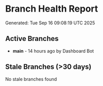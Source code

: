 # Branch Health Report
Generated: Tue Sep 16 09:08:19 UTC 2025

## Active Branches
- **main** - 14 hours ago by Dashboard Bot

## Stale Branches (>30 days)
No stale branches found
